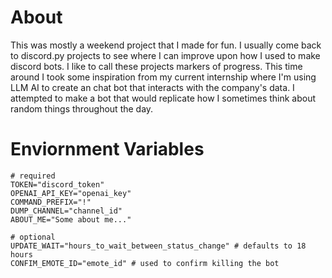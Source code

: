 # About

This was mostly a weekend project that I made for fun. I usually come back to discord.py projects to see where I can improve upon how I used to make discord bots. I like to call these projects markers of progress. This time around I took some inspiration from my current internship where I'm using LLM AI to create an chat bot that interacts with the company's data. I attempted to make a bot that would replicate how I sometimes think about random things throughout the day. 

# Enviornment Variables
```shell
# required
TOKEN="discord_token"
OPENAI_API_KEY="openai_key"
COMMAND_PREFIX="!"
DUMP_CHANNEL="channel_id"
ABOUT_ME="Some about me..."

# optional
UPDATE_WAIT="hours_to_wait_between_status_change" # defaults to 18 hours
CONFIM_EMOTE_ID="emote_id" # used to confirm killing the bot
```
